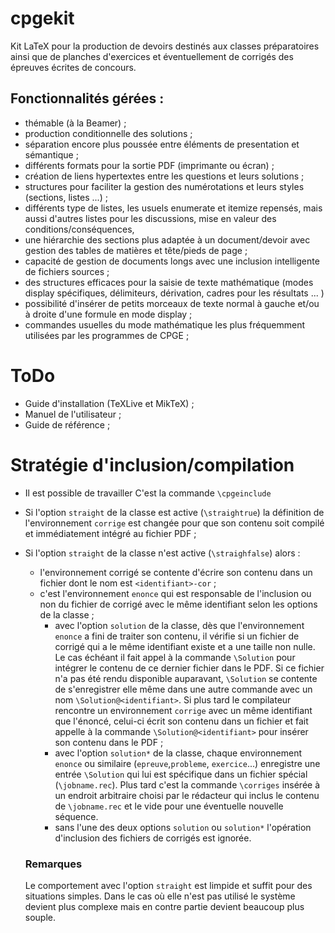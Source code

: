 # cpgekit

 Kit LaTeX pour la production de devoirs destinés aux classes préparatoires ainsi que de planches d'exercices et éventuellement de corrigés des épreuves écrites de concours. 

## Fonctionnalités gérées :

- thémable (à la Beamer) ;
- production conditionnelle des solutions ;
- séparation encore plus poussée entre éléments de presentation et sémantique ; 
- différents formats pour la sortie PDF (imprimante ou écran) ;
- création de liens hypertextes entre les questions et leurs solutions ;
- structures pour faciliter la gestion des numérotations et leurs styles (sections, listes ...) ;
- différents type de listes, les usuels enumerate et itemize repensés, mais aussi d'autres listes pour les discussions, mise en valeur des conditions/conséquences,
- une hiérarchie des sections plus adaptée à un document/devoir avec gestion des tables de matières et tête/pieds de page ;
- capacité de gestion de documents longs avec une inclusion intelligente de fichiers sources ;
- des structures efficaces pour la saisie de texte mathématique (modes display spécifiques, délimiteurs, dérivation, cadres pour les résultats ... )
- possibilité d'insérer de petits morceaux de texte normal à gauche et/ou à droite d'une formule en mode display ;
- commandes usuelles du mode mathématique les plus fréquemment utilisées par les programmes de CPGE ;

# ToDo

- Guide d'installation (TeXLive et MikTeX) ;
- Manuel de l'utilisateur ;
- Guide de référence ;

# Stratégie d'inclusion/compilation

- Il est possible de travailler C'est la commande `\cpgeinclude`

- Si l'option `straight` de la classe est active (`\straightrue`) la définition de l'environnement `corrige` est changée pour que son contenu soit compilé et immédiatement intégré au fichier PDF ;

- Si l'option `straight` de la classe n'est active (`\straighfalse`) alors :
  
  - l'environnement corrigé se contente d'écrire son contenu dans un fichier dont le nom est `<identifiant>-cor` ;
  - c'est l'environnement `enonce` qui est responsable de l'inclusion ou non du fichier de corrigé avec le même identifiant selon les options de la classe ;
    - avec l'option `solution` de la classe, dès que l'environnement `enonce` a fini de traiter son contenu, il vérifie si un fichier de corrigé qui a le même identifiant existe et a une taille non nulle. Le cas échéant il fait appel à la commande `\Solution` pour intégrer le contenu de ce dernier fichier dans le PDF. Si ce fichier n'a pas été rendu disponible auparavant, `\Solution` se contente de s'enregistrer elle même dans une autre commande avec un nom `\Solution@<identifiant>`. Si plus tard le compilateur rencontre un environnement `corrige` avec un même identifiant que l'énoncé, celui-ci écrit son contenu dans un fichier et fait appelle à la commande `\Solution@<identifiant>` pour insérer son contenu dans le PDF ;
    - avec l'option `solution*` de la classe, chaque environnement `enonce` ou similaire (`epreuve`,`probleme`, `exercice`...) enregistre une entrée `\Solution` qui lui est spécifique dans un fichier spécial (`\jobname.rec`). Plus tard c'est la commande `\corriges` insérée à un endroit arbitraire choisi par le rédacteur qui inclus le contenu de `\jobname.rec` et le vide pour une éventuelle nouvelle séquence.
    - sans l'une des deux options `solution` ou `solution*` l'opération d'inclusion des fichiers de corrigés est ignorée. 
  
  ### Remarques
  
  Le comportement avec l'option `straight` est limpide et suffit pour des situations simples. Dans le cas où elle n'est pas utilisé le système devient plus complexe mais en contre partie devient beaucoup plus souple.  
